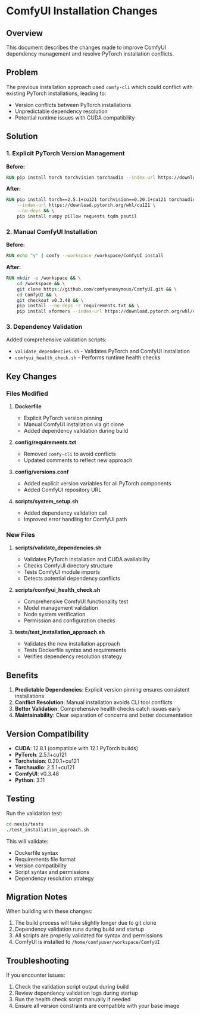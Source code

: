 # ComfyUI Installation Changes

## Overview

This document describes the changes made to improve ComfyUI dependency management and resolve PyTorch installation conflicts.

## Problem

The previous installation approach used `comfy-cli` which could conflict with existing PyTorch installations, leading to:
- Version conflicts between PyTorch installations
- Unpredictable dependency resolution
- Potential runtime issues with CUDA compatibility

## Solution

### 1. Explicit PyTorch Version Management

**Before:**
```dockerfile
RUN pip install torch torchvision torchaudio --index-url https://download.pytorch.org/whl/cu121
```

**After:**
```dockerfile
RUN pip install torch==2.5.1+cu121 torchvision==0.20.1+cu121 torchaudio==2.5.1+cu121 \
    --index-url https://download.pytorch.org/whl/cu121 \
    --no-deps && \
    pip install numpy pillow requests tqdm psutil
```

### 2. Manual ComfyUI Installation

**Before:**
```dockerfile
RUN echo "y" | comfy --workspace /workspace/ComfyUI install
```

**After:**
```dockerfile
RUN mkdir -p /workspace && \
    cd /workspace && \
    git clone https://github.com/comfyanonymous/ComfyUI.git && \
    cd ComfyUI && \
    git checkout v0.3.48 && \
    pip install --no-deps -r requirements.txt && \
    pip install xformers --index-url https://download.pytorch.org/whl/cu121
```

### 3. Dependency Validation

Added comprehensive validation scripts:
- `validate_dependencies.sh` - Validates PyTorch and ComfyUI installation
- `comfyui_health_check.sh` - Performs runtime health checks

## Key Changes

### Files Modified

1. **Dockerfile**
   - Explicit PyTorch version pinning
   - Manual ComfyUI installation via git clone
   - Added dependency validation during build

2. **config/requirements.txt**
   - Removed `comfy-cli` to avoid conflicts
   - Updated comments to reflect new approach

3. **config/versions.conf**
   - Added explicit version variables for all PyTorch components
   - Added ComfyUI repository URL

4. **scripts/system_setup.sh**
   - Added dependency validation call
   - Improved error handling for ComfyUI path

### New Files

1. **scripts/validate_dependencies.sh**
   - Validates PyTorch installation and CUDA availability
   - Checks ComfyUI directory structure
   - Tests ComfyUI module imports
   - Detects potential dependency conflicts

2. **scripts/comfyui_health_check.sh**
   - Comprehensive ComfyUI functionality test
   - Model management validation
   - Node system verification
   - Permission and configuration checks

3. **tests/test_installation_approach.sh**
   - Validates the new installation approach
   - Tests Dockerfile syntax and requirements
   - Verifies dependency resolution strategy

## Benefits

1. **Predictable Dependencies**: Explicit version pinning ensures consistent installations
2. **Conflict Resolution**: Manual installation avoids CLI tool conflicts
3. **Better Validation**: Comprehensive health checks catch issues early
4. **Maintainability**: Clear separation of concerns and better documentation

## Version Compatibility

- **CUDA**: 12.8.1 (compatible with 12.1 PyTorch builds)
- **PyTorch**: 2.5.1+cu121
- **Torchvision**: 0.20.1+cu121
- **Torchaudio**: 2.5.1+cu121
- **ComfyUI**: v0.3.48
- **Python**: 3.11

## Testing

Run the validation test:
```bash
cd nexis/tests
./test_installation_approach.sh
```

This will validate:
- Dockerfile syntax
- Requirements file format
- Version compatibility
- Script syntax and permissions
- Dependency resolution strategy

## Migration Notes

When building with these changes:
1. The build process will take slightly longer due to git clone
2. Dependency validation runs during build and startup
3. All scripts are properly validated for syntax and permissions
4. ComfyUI is installed to `/home/comfyuser/workspace/ComfyUI`

## Troubleshooting

If you encounter issues:
1. Check the validation script output during build
2. Review dependency validation logs during startup
3. Run the health check script manually if needed
4. Ensure all version constraints are compatible with your base image